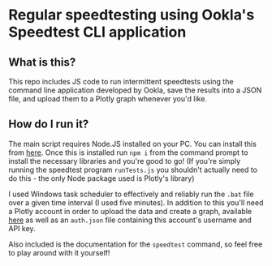 # Regular speedtesting using Ookla's Speedtest CLI application

## What is this?

This repo includes JS code to run intermittent speedtests using the command line application developed by Ookla, save the results into a JSON file, and upload them to a Plotly graph whenever you'd like.

## How do I run it?

The main script requires Node.JS installed on your PC. You can install this from [here](https://nodejs.org/en/). Once this is installed run `npm i` from the command prompt to install the necessary libraries and you're good to go! (If you're simply running the speedtest program `runTests.js` you shouldn't actually need to do this - the only Node package used is Plotly's library)

I used Windows task scheduler to effectively and reliably run the `.bat` file over a given time interval (I used five minutes). In addition to this you'll need a Plotly account in order to upload the data and create a graph, available [here](chart-studio.plotly.com) as well as an `auth.json` file containing this account's username and API key.

Also included is the documentation for the `speedtest` command, so feel free to play around with it yourself!
